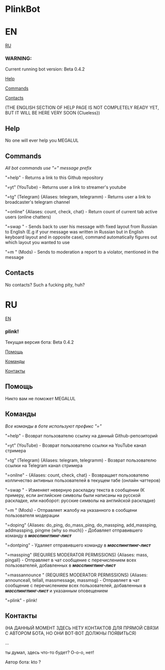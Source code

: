 # PlinkBot
# EN
[RU](#RU)
### **WARNING:**

Current running bot version: Beta 0.4.2

[Help](#Help)

[Commands](#Commands)

[Contacts](#Contacts)

(THE ENGLISH SECTION OF HELP PAGE IS NOT COMPLETELY READY YET, BUT IT WILL BE HERE VERY SOON {Clueless})

## Help
No one will ever help you MEGALUL
## Commands
*All bot commands use "=" message prefix*

"=help" - Returns a link to this Github repository

"=yt" (YouTube) - Returns user a link to streamer's youtube

"=tg" (Telegram) {Aliases: telegram, telegramm) - Returns user a link to broadcaster's telegram channel

"=online" {Aliases: count, check, chat} - Return count of current tab active users (online chatters)

"=swap <context>" - Sends back to user his message with fixed layout from Russian to English (E.g if your message was written in Russian but in English keyboard layout and in opposite case), command automatically figures out which layout you wanted to use

"=m <username>" (Mods) - Sends to moderation a report to a violator, mentioned in the message
## Contacts
No contacts? Such a fucking pity, huh?
# RU
[EN](#EN)
### **plink!**

Текущая версия бота: Beta 0.4.2

[Помощь](#Помощь)

[Команды](#Команды)

[Контакты](#Контакты)
## Помощь
Никто вам не поможет MEGALUL
## Команды
*Все команды в боте используют префикс "="*

"=help" - Возврат пользователю ссылку на данный Github-репозиторий

"=yt" (YouTube) - Возврат пользователю ссылки на YouTube канал стримера

"=tg" (Telegram) {Aliases: telegram, telegramm) - Возврат пользователю ссылки на Telegram канал стримера

"=onilne" - {Aliases: count, check, chat} - Возвращает пользователю колличество активных пользователей в текущем табе (онлайн чаттеров)

"=swap <context>" - Изменяет неверную раскладку текста в сообщении (К примеру, если английские символы были написаны на русской раскладке, или наоборот: русские символы на английской раскладке)

"=m <username>" (Mods) - Отправляет жалобу на указанного в сообщени пользователя модерации

"=doping" {Aliases: do_ping, do_mass_ping, do_massping, add_massping, addmassping, pingme (why so much)} - Добавляет отправившего команду в ***масспингпинг-лист***

"=dontping" - Удаляет отправившего команду в ***масспингпинг-лист***

"=massping" (REQUIRES MODERATOR PERMISSIONS) {Aliases: mass, pingall} - Отправляет в чат сообщение с перечислением всех пользователей, добавленных в ***масспингпинг-лист***

"=massannounce <announcement>" (REQUIRES MODERATOR PERMISSIONS) {Aliases: announceall, tellall, massmessage, massmsg} - Отправляет в чат сообщение с перечислением всех пользователей, добавленных в ***масспингпинг-лист*** и указанным оповещением

"=plink" - plink!


## Контакты
(НА ДАННЫЙ МОМЕНТ ЗДЕСЬ НЕТУ КОНТАКТОВ ДЛЯ ПРЯМОЙ СВЯЗИ С АВТОРОМ БОТА, НО ОНИ ВОТ-ВОТ ДОЛЖНЫ ПОЯВИТЬСЯ)

...

ты думал, здесь что-то будет? О-о-о, нет!

Автор бота: kto ?
